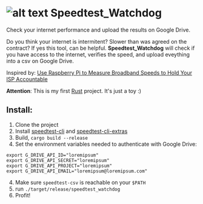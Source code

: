 # ![alt text](https://i.imgsafe.org/1c5dd78eba.png) Speedtest_Watchdog

Check your internet performance and upload the results on Google Drive.

Do you think your internet is intermitent? Slower than was agreed on the contract?
If yes this tool, can be helpful. 
**Speedtest_Watchdog** will check if you have access to the internet, verifies the speed, and upload eveything into a csv on Google Drive.

Inspired by: [Use Raspberry Pi to Measure Broadband Speeds to Hold Your ISP Accountable](http://makezine.com/projects/send-ticket-isp-when-your-internet-drops/)

**Attention**: This is my first [Rust](https://www.rust-lang.org) project. It's just a toy :)

## Install:
1. Clone the project
2. Install [speedtest-cli](https://github.com/sivel/speedtest-cli) and [speedtest-cli-extras](https://github.com/HenrikBengtsson/speedtest-cli-extras)
2. Build, `cargo build --release`
3. Set the environment variables needed to authenticate with Google Drive:
```
export G_DRIVE_API_ID="loremipsum"
export G_DRIVE_API_SECRET="loremipsum"
export G_DRIVE_API_PROJECT="loremipsum"
export G_DRIVE_API_EMAIL="loremipsum@loremipsum.com"
```
4. Make sure `speedtest-csv` is reachable on your `$PATH`
5. run `./target/release/speedtest_watchdog`
6. Profit!




